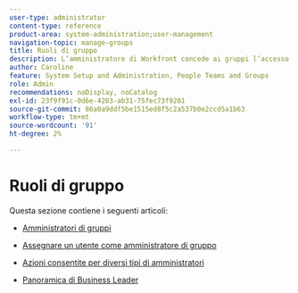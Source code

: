 ```yaml
---
user-type: administrator
content-type: reference
product-area: system-administration;user-management
navigation-topic: manage-groups
title: Ruoli di gruppo
description: L’amministratore di Workfront concede ai gruppi l’accesso alle aree Workfront in cui devono lavorare e comunicare. Ciascun gruppo può quindi mantenere le informazioni relative a Workfront, quali utenti, modelli, moduli personalizzati e progetti, separate da quelle di altri reparti. È necessario almeno un amministratore di gruppo per ogni gruppo. In un gruppo possono esistere fino a 14 livelli di sottogruppi.
author: Caroline
feature: System Setup and Administration, People Teams and Groups
role: Admin
recommendations: noDisplay, noCatalog
exl-id: 23f9f91c-0d6e-4203-ab31-75fec73f9201
source-git-commit: 86a0a9ddf5be1515ed8f5c2a537b0e2ccd5a1b63
workflow-type: tm+mt
source-wordcount: '91'
ht-degree: 2%

---
```


# Ruoli di gruppo

Questa sezione contiene i seguenti articoli:

* [Amministratori di gruppi](../../../administration-and-setup/manage-groups/group-roles/group-administrators.md)

* [Assegnare un utente come amministratore di gruppo](../../../administration-and-setup/manage-groups/group-roles/assign-user-as-group-administrator.md)
* [Azioni consentite per diversi tipi di amministratori](../../../administration-and-setup/manage-groups/group-roles/group-actions-allowed-different-types-admins.md)

* [Panoramica di Business Leader](../../../administration-and-setup/manage-groups/group-roles/business-leader-overview.md)
